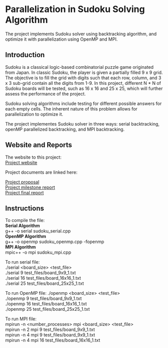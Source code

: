Parallelization in Sudoku Solving Algorithm
==================================

The project implements Sudoku solver using backtracking algorithm, and optimize it with parallelization using OpenMP and MPI.

## Introduction

Sudoku is a classical logic-based combinatorial puzzle game originated from Japan. In classic Sudoku, the player is given a partially filled 9 x 9 grid. The objective is to fill the grid with digits such that each row, column, and 3 x 3 sub-grid contain all the digits from 1-9. In this project, different N * N of Sudoku boards will be tested, such as 16 x 16 and 25 x 25, which will further assess the performance of the project.
 
Sudoku solving algorithms include testing for different possible answers for each empty cells. The inherent nature of this problem allows for parallelization to optimize it.

The project implementes Sudoku solver in three ways: serial backtracking, openMP parallelized backtracking, and MPI backtracking. 

## Website and Reports

The website to this project: <br>
[Project website](https://bella713.github.io/15418-final-project/)

Project documents are linked here:

[Project proposal](./documents/project_proposal.pdf) <br>
[Project milestone report](./documents/project_milestone_report.pdf) <br>
[Project final report](./documents/project_final_report) <br>

## Instructions

To compile the file: <br>
**Serial Algorithm** <br>
g++ -o serial sudoku_serial.cpp <br>
**OpenMP Algorithm** <br>
g++ -o openmp sudoku_openmp.cpp -fopenmp <br>
**MPI Algorithm** <br>
mpic++ -o mpi sudoku_mpi.cpp <br>

To run serial file: <br>
./serial <board_size> <test_file> <br>
./serial 9 test_files/board_9x9_1.txt <br>
./serial 16 test_files/board_16x16_1.txt <br>
./serial 25 test_files/board_25x25_1.txt <br>

To run OpenMP file:
./openmp <board_size> <test_file> <br>
./openmp 9 test_files/board_9x9_1.txt <br>
./openmp 16 test_files/board_16x16_1.txt <br>
./openmp 25 test_files/board_25x25_1.txt <br>

To run MPI file: <br>
mpirun -n <number_processes> mpi <board_size> <test_file> <br>
mpirun -n 2 mpi 9 test_files/board_9x9_1.txt <br>
mpirun -n 4 mpi 9 test_files/board_9x9_1.txt <br>
mpirun -n 4 mpi 16 test_files/board_16x16_1.txt <br>
